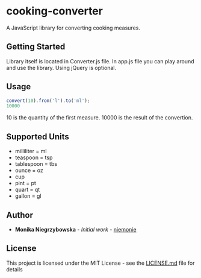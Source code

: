 # cooking-converter

A JavaScript library for converting cooking measures.

## Getting Started

Library itself is located in Converter.js file.
In app.js file you can play around and use the library.
Using jQuery is optional.

## Usage

```javascript
convert(10).from('l').to('ml');
10000
```

10 is the quantity of the first measure. 10000 is the result of the convertion.

## Supported Units

* milliliter = ml
* teaspoon = tsp
* tablespoon = tbs
* ounce = oz
* cup
* pint = pt
* quart = qt
* gallon = gl

## Author

* **Monika Niegrzybowska** - *Initial work* - [niemonie](https://github.com/niemonie)

## License

This project is licensed under the MIT License - see the [LICENSE.md](LICENSE.md) file for details